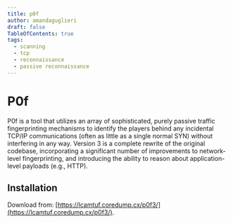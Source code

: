 ```yaml
---
title: p0f
author: amandaguglieri
draft: false
TableOfContents: true
tags:
  - scanning
  - tcp
  - reconnaissance
  - passive reconnaissance
---
```


# P0f

P0f is a tool that utilizes an array of sophisticated, purely passive traffic fingerprinting mechanisms to identify the players behind any incidental TCP/IP communications (often as little as a single normal SYN) without interfering in any way. Version 3 is a complete rewrite of the original codebase, incorporating a significant number of improvements to network-level fingerprinting, and introducing the ability to reason about application-level payloads (e.g., HTTP).

## Installation

Download from: [https://lcamtuf.coredump.cx/p0f3/](https://lcamtuf.coredump.cx/p0f3/).

#
